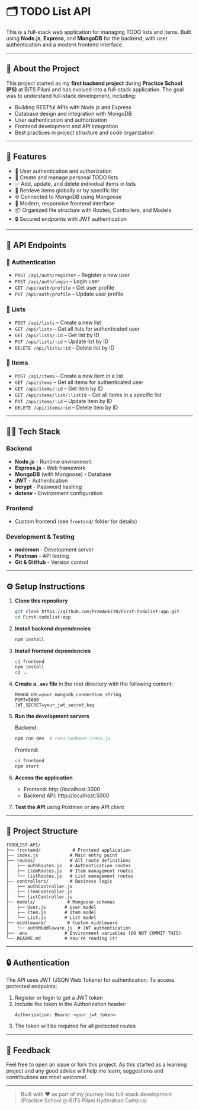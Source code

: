 # 🗂️ TODO List API

This is a full-stack web application for managing TODO lists and items. Built using **Node.js**, **Express**, and **MongoDB** for the backend, with user authentication and a modern frontend interface.

---

## 🚀 About the Project

This project started as my **first backend project** during **Practice School (PS)** at BITS Pilani and has evolved into a full-stack application. The goal was to understand full-stack development, including:
- Building RESTful APIs with Node.js and Express
- Database design and integration with MongoDB
- User authentication and authorization
- Frontend development and API integration
- Best practices in project structure and code organization

---

## 📌 Features

- 👤 User authentication and authorization
- 🔐 Create and manage personal TODO lists
- ✅ Add, update, and delete individual items in lists
- 🔎 Retrieve items globally or by specific list
- 🌐 Connected to MongoDB using Mongoose
- 🎨 Modern, responsive frontend interface
- 📦 Organized file structure with Routes, Controllers, and Models
- 🔒 Secured endpoints with JWT authentication

---

## 🔗 API Endpoints

### 🔑 Authentication
- `POST /api/auth/register` – Register a new user
- `POST /api/auth/login` – Login user
- `GET /api/auth/profile` – Get user profile
- `PUT /api/auth/profile` – Update user profile

### 📁 Lists
- `POST /api/lists` – Create a new list
- `GET /api/lists` – Get all lists for authenticated user
- `GET /api/lists/:id` – Get list by ID
- `PUT /api/lists/:id` – Update list by ID
- `DELETE /api/lists/:id` – Delete list by ID

### 📝 Items
- `POST /api/items` – Create a new item in a list
- `GET /api/items` – Get all items for authenticated user
- `GET /api/items/:id` – Get item by ID
- `GET /api/items/list/:listId` – Get all items in a specific list
- `PUT /api/items/:id` – Update item by ID
- `DELETE /api/items/:id` – Delete item by ID

---

## 🧑‍💻 Tech Stack

### Backend
- **Node.js** - Runtime environment
- **Express.js** - Web framework
- **MongoDB** (with Mongoose) - Database
- **JWT** - Authentication
- **bcrypt** - Password hashing
- **dotenv** - Environment configuration

### Frontend
- Custom frontend (see `frontend/` folder for details)

### Development & Testing
- **nodemon** - Development server
- **Postman** - API testing
- **Git & GitHub** - Version control

---

## ⚙️ Setup Instructions

1. **Clone this repository**
   ```bash
   git clone https://github.com/PremAnkit0/First-todolist-app.git
   cd First-todolist-app
   ```

2. **Install backend dependencies**
   ```bash
   npm install
   ```

3. **Install frontend dependencies**
   ```bash
   cd frontend
   npm install
   cd ..
   ```

4. **Create a `.env` file** in the root directory with the following content:
   ```
   MONGO_URL=your_mongodb_connection_string
   PORT=5000
   JWT_SECRET=your_jwt_secret_key
   ```

5. **Run the development servers**
   
   Backend:
   ```bash
   npm run dev  # runs nodemon index.js
   ```
   
   Frontend:
   ```bash
   cd frontend
   npm start
   ```

6. **Access the application**
   - Frontend: http://localhost:3000
   - Backend API: http://localhost:5000
   
7. **Test the API** using Postman or any API client

---

## 📁 Project Structure

```plaintext
TODOLIST-API/
├── frontend/            # Frontend application
├── index.js            # Main entry point
├── routes/             # All route definitions
│   ├── authRoutes.js   # Authentication routes
│   ├── itemRoutes.js   # Item management routes
│   └── listRoutes.js   # List management routes
├── controllers/        # Business logic
│   ├── authController.js
│   ├── itemController.js
│   └── listController.js
├── models/            # Mongoose schemas
│   ├── User.js       # User model
│   ├── Item.js       # Item model
│   └── List.js       # List model
├── middleware/        # Custom middleware
│   └── authMiddleware.js  # JWT authentication
├── .env              # Environment variables (DO NOT COMMIT THIS)
└── README.md         # You're reading it!
```

---

## 🔒 Authentication

The API uses JWT (JSON Web Tokens) for authentication. To access protected endpoints:

1. Register or login to get a JWT token
2. Include the token in the Authorization header:
   ```
   Authorization: Bearer <your_jwt_token>
   ```
3. The token will be required for all protected routes

---

## 📮 Feedback

Feel free to open an issue or fork this project. As this started as a learning project and any good advise will help me learn, suggestions and contributions are most welcome!

---

> Built with ❤️ as part of my journey into full-stack development (Practice School @ BITS Pilani Hyderabad Campus)





